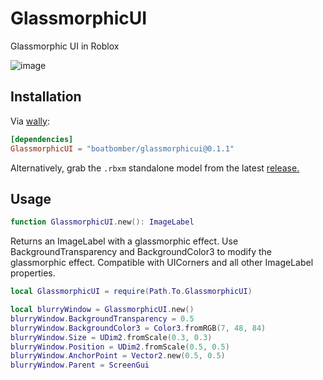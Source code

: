 # GlassmorphicUI

Glassmorphic UI in Roblox

![image](https://github.com/boatbomber/GlassmorphicUI/assets/40185666/8db526c2-40e3-4936-9a66-91fa030ba0f4)

## Installation

Via [wally](https://wally.run):

```toml
[dependencies]
GlassmorphicUI = "boatbomber/glassmorphicui@0.1.1"
```

Alternatively, grab the `.rbxm` standalone model from the latest [release.](https://github.com/boatbomber/GlassmorphicUI/releases/latest)

## Usage

```Lua
function GlassmorphicUI.new(): ImageLabel
```

Returns an ImageLabel with a glassmorphic effect.
Use BackgroundTransparency and BackgroundColor3 to modify the glassmorphic effect.
Compatible with UICorners and all other ImageLabel properties.

```lua
local GlassmorphicUI = require(Path.To.GlassmorphicUI)

local blurryWindow = GlassmorphicUI.new()
blurryWindow.BackgroundTransparency = 0.5
blurryWindow.BackgroundColor3 = Color3.fromRGB(7, 48, 84)
blurryWindow.Size = UDim2.fromScale(0.3, 0.3)
blurryWindow.Position = UDim2.fromScale(0.5, 0.5)
blurryWindow.AnchorPoint = Vector2.new(0.5, 0.5)
blurryWindow.Parent = ScreenGui
```
